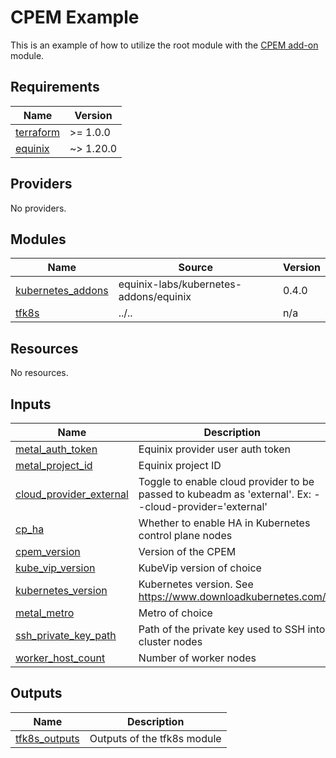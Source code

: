 # CPEM Example

This is an example of how to utilize the root module with the [CPEM add-on](https://github.com/equinix-labs/terraform-equinix-kubernetes-addons/tree/main/modules/cloud_provider_equinix_metal) module.
<!-- BEGIN_TF_DOCS -->
## Requirements

| Name | Version |
|------|---------|
| <a name="requirement_terraform"></a> [terraform](#requirement\_terraform) | >= 1.0.0 |
| <a name="requirement_equinix"></a> [equinix](#requirement\_equinix) | ~> 1.20.0 |

## Providers

No providers.

## Modules

| Name | Source | Version |
|------|--------|---------|
| <a name="module_kubernetes_addons"></a> [kubernetes\_addons](#module\_kubernetes\_addons) | equinix-labs/kubernetes-addons/equinix | 0.4.0 |
| <a name="module_tfk8s"></a> [tfk8s](#module\_tfk8s) | ../.. | n/a |

## Resources

No resources.

## Inputs

| Name | Description | Type | Default | Required |
|------|-------------|------|---------|:--------:|
| <a name="input_metal_auth_token"></a> [metal\_auth\_token](#input\_metal\_auth\_token) | Equinix provider user auth token | `string` | n/a | yes |
| <a name="input_metal_project_id"></a> [metal\_project\_id](#input\_metal\_project\_id) | Equinix project ID | `string` | n/a | yes |
| <a name="input_cloud_provider_external"></a> [cloud\_provider\_external](#input\_cloud\_provider\_external) | Toggle to enable cloud provider to be passed to kubeadm as 'external'. Ex: --cloud-provider='external' | `bool` | `true` | no |
| <a name="input_cp_ha"></a> [cp\_ha](#input\_cp\_ha) | Whether to enable HA in Kubernetes control plane nodes | `bool` | `true` | no |
| <a name="input_cpem_version"></a> [cpem\_version](#input\_cpem\_version) | Version of the CPEM | `string` | `"v3.6.2"` | no |
| <a name="input_kube_vip_version"></a> [kube\_vip\_version](#input\_kube\_vip\_version) | KubeVip version of choice | `string` | `"v0.6.2"` | no |
| <a name="input_kubernetes_version"></a> [kubernetes\_version](#input\_kubernetes\_version) | Kubernetes version. See https://www.downloadkubernetes.com/ | `string` | `"v1.27.5"` | no |
| <a name="input_metal_metro"></a> [metal\_metro](#input\_metal\_metro) | Metro of choice | `string` | `"da"` | no |
| <a name="input_ssh_private_key_path"></a> [ssh\_private\_key\_path](#input\_ssh\_private\_key\_path) | Path of the private key used to SSH into cluster nodes | `string` | `""` | no |
| <a name="input_worker_host_count"></a> [worker\_host\_count](#input\_worker\_host\_count) | Number of worker nodes | `number` | `1` | no |

## Outputs

| Name | Description |
|------|-------------|
| <a name="output_tfk8s_outputs"></a> [tfk8s\_outputs](#output\_tfk8s\_outputs) | Outputs of the tfk8s module |
<!-- END_TF_DOCS -->

